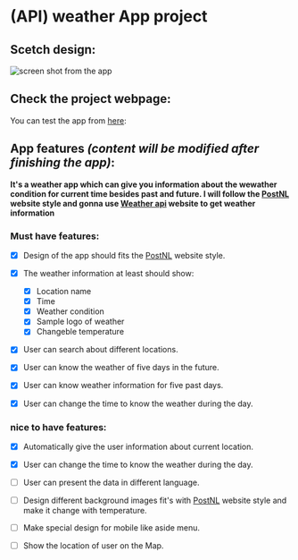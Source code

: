 # (API) weather App project

## Scetch design:
![screen shot from the app](https://raw.githubusercontent.com/ObadaElSharbatly/Weather-APP-HYF/main/imgs/APISketch.jpg)

## Check the project webpage:
You can test the app from [here](https://obadamoustafa.github.io/Weather-APP-HYF/):

## App features *(content will be modified after finishing the app)*:
**It's a weather app which can give you information about the wewather condition
for current time besides past and future. I will follow the [PostNL](https://www.postnl.nl/en/) website style and gonna use [Weather api](https://www.weatherapi.com/) website to get weather information**

  ### Must have features:
  - [x]  Design of the app should fits the [PostNL](https://www.postnl.nl/en/) website style.
  - [x] The weather information at least should show:
     - [x] Location name
     - [x] Time
     - [x] Weather condition
     - [x] Sample logo of weather
     - [x] Changeble temperature
  - [x] User can search about different locations.
  - [x] User can know the weather of five days in the future.
  - [x] User can know weather information for five past days.
  - [x] User can change the time to know the weather during the day.


  ### nice to have features:
  - [x] Automatically give the user information about current location.
  - [x] User can change the time to know the weather during the day.
  - [ ] User can present the data in different language.
  - [ ] Design different background images fit's with [PostNL](https://www.postnl.nl/en/) website style and make it change with temperature.
  - [ ] Make special design for mobile like aside menu.
  - [ ] Show the location of user on the Map.
  

  
